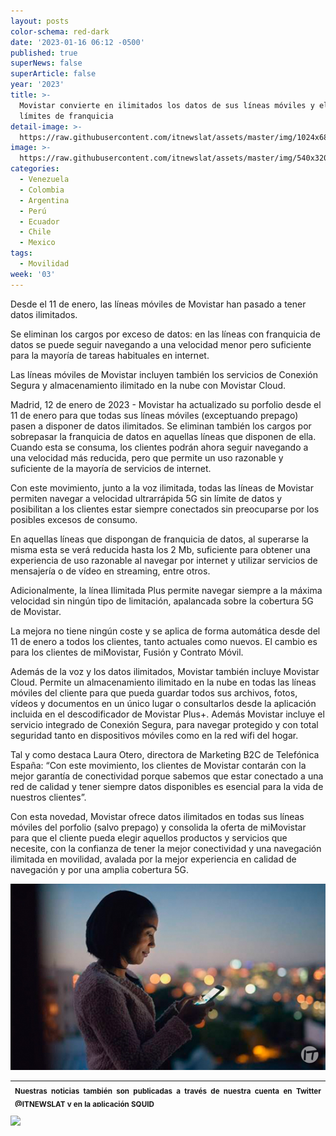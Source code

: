 ```yaml
---
layout: posts
color-schema: red-dark
date: '2023-01-16 06:12 -0500'
published: true
superNews: false
superArticle: false
year: '2023'
title: >-
  Movistar convierte en ilimitados los datos de sus líneas móviles y elimina los
  límites de franquicia 
detail-image: >-
  https://raw.githubusercontent.com/itnewslat/assets/master/img/1024x680/celular-en-la-tarde-g.jpg
image: >-
  https://raw.githubusercontent.com/itnewslat/assets/master/img/540x320/celular-en-la-tarde-p.jpg
categories:
  - Venezuela
  - Colombia
  - Argentina
  - Perú
  - Ecuador
  - Chile
  - Mexico
tags:
  - Movilidad
week: '03'
---
```

Desde el 11 de enero, las líneas móviles de Movistar han pasado a tener datos ilimitados.

Se eliminan los cargos por exceso de datos: en las líneas con franquicia de datos se puede seguir navegando a una velocidad menor pero suficiente para la mayoría de tareas habituales en internet.

Las líneas móviles de Movistar incluyen también los servicios de Conexión Segura y almacenamiento ilimitado en la nube con Movistar Cloud.

Madrid, 12 de enero de 2023 - Movistar ha actualizado su porfolio desde el 11 de enero para que todas sus líneas móviles (exceptuando prepago) pasen a disponer de datos ilimitados. Se eliminan también los cargos por sobrepasar la franquicia de datos en aquellas líneas que disponen de ella. Cuando esta se consuma, los clientes podrán ahora seguir navegando a una velocidad más reducida, pero que permite un uso razonable y suficiente de la mayoría de servicios de internet.
 
Con este movimiento, junto a la voz ilimitada, todas las líneas de Movistar permiten navegar a velocidad ultrarrápida 5G sin límite de datos y posibilitan a los clientes estar siempre conectados sin preocuparse por los posibles excesos de consumo.
 
En aquellas líneas que dispongan de franquicia de datos, al superarse la misma esta se verá reducida hasta los 2 Mb, suficiente para obtener una experiencia de uso razonable al navegar por internet y utilizar servicios de mensajería o de vídeo en streaming, entre otros.
 
Adicionalmente, la línea Ilimitada Plus permite navegar siempre a la máxima velocidad sin ningún tipo de limitación, apalancada sobre la cobertura 5G de Movistar.
 
La mejora no tiene ningún coste y se aplica de forma automática desde del 11 de enero a todos los clientes, tanto actuales como nuevos. El cambio es para los clientes de miMovistar, Fusión y Contrato Móvil.
 
Además de la voz y los datos ilimitados, Movistar también incluye Movistar Cloud. Permite un almacenamiento ilimitado en la nube en todas las líneas móviles del cliente para que pueda guardar todos sus archivos, fotos, vídeos y documentos en un único lugar o consultarlos desde la aplicación incluida en el descodificador de Movistar Plus+. Además Movistar incluye el servicio integrado de Conexión Segura, para navegar protegido y con total seguridad tanto en dispositivos móviles como en la red wifi del hogar.
 
Tal y como destaca Laura Otero, directora de Marketing B2C de Telefónica España: “Con este movimiento, los clientes de Movistar contarán con la mejor garantía de conectividad porque sabemos que estar conectado a una red de calidad y tener siempre datos disponibles es esencial para la vida de nuestros clientes”.
 
Con esta novedad, Movistar ofrece datos ilimitados en todas sus líneas móviles del porfolio (salvo prepago) y consolida la oferta de miMovistar para que el cliente pueda elegir aquellos productos y servicios que necesite, con la confianza de tener la mejor conectividad y una navegación ilimitada en movilidad, avalada por la mejor experiencia en calidad de navegación y por una amplia cobertura 5G.

![](https://raw.githubusercontent.com/itnewslat/assets/master/img/540x320/celular-en-la-tarde-p.jpg)

<table style="height: 42px;" width="569">
<tbody>
<tr>
<td style="text-align: justify;"><sub><strong>Nuestras noticias también son publicadas a través de nuestra cuenta en Twitter <a href="https://twitter.com/itnewslat?lang=es">@ITNEWSLAT</a> y en la aplicación <a href="https://squidapp.co/en/">SQUID</a></strong></sub></td>
</tr>
</tbody>
</table>

<img src="https://tracker.metricool.com/c3po.jpg?hash=56f88a41e39ab42c063cc51676587a04"/>